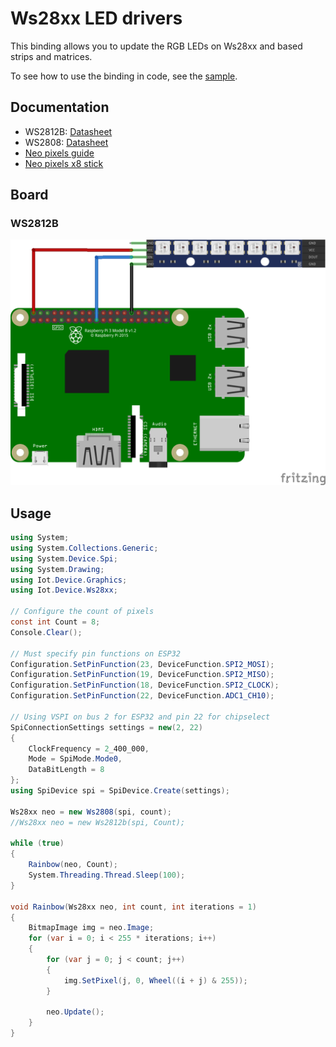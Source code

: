 ﻿# Ws28xx LED drivers

This binding allows you to update the RGB LEDs on Ws28xx and based strips and matrices.

To see how to use the binding in code, see the [sample](samples/Program.cs).

## Documentation

* WS2812B: [Datasheet](https://cdn-shop.adafruit.com/datasheets/WS2812B.pdf)
* WS2808: [Datasheet](https://datasheetspdf.com/pdf-file/806051/Worldsemi/WS2801/1)
* [Neo pixels guide](https://learn.adafruit.com/adafruit-neopixel-uberguide)
* [Neo pixels x8 stick](https://www.adafruit.com/product/1426)

## Board

### WS2812B

![Raspberry Pi Breadboard diagram](rpi-neo-pixels_bb.png)


## Usage

```csharp
using System;
using System.Collections.Generic;
using System.Device.Spi;
using System.Drawing;
using Iot.Device.Graphics;
using Iot.Device.Ws28xx;

// Configure the count of pixels
const int Count = 8;
Console.Clear();

// Must specify pin functions on ESP32
Configuration.SetPinFunction(23, DeviceFunction.SPI2_MOSI);
Configuration.SetPinFunction(19, DeviceFunction.SPI2_MISO);
Configuration.SetPinFunction(18, DeviceFunction.SPI2_CLOCK);
Configuration.SetPinFunction(22, DeviceFunction.ADC1_CH10);

// Using VSPI on bus 2 for ESP32 and pin 22 for chipselect
SpiConnectionSettings settings = new(2, 22)
{
    ClockFrequency = 2_400_000,
    Mode = SpiMode.Mode0,
    DataBitLength = 8
};
using SpiDevice spi = SpiDevice.Create(settings);

Ws28xx neo = new Ws2808(spi, count);
//Ws28xx neo = new Ws2812b(spi, Count);

while (true)
{
    Rainbow(neo, Count);
    System.Threading.Thread.Sleep(100);
}

void Rainbow(Ws28xx neo, int count, int iterations = 1)
{
    BitmapImage img = neo.Image;
    for (var i = 0; i < 255 * iterations; i++)
    {
        for (var j = 0; j < count; j++)
        {
            img.SetPixel(j, 0, Wheel((i + j) & 255));
        }

        neo.Update();
    }
}
```
